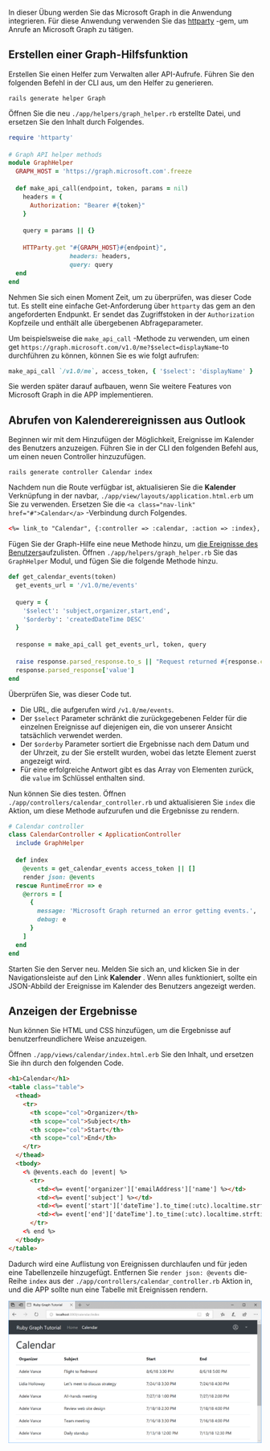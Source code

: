 <!-- markdownlint-disable MD002 MD041 -->

In dieser Übung werden Sie das Microsoft Graph in die Anwendung integrieren. Für diese Anwendung verwenden Sie das [httparty](https://github.com/jnunemaker/httparty) -gem, um Anrufe an Microsoft Graph zu tätigen.

## <a name="create-a-graph-helper"></a>Erstellen einer Graph-Hilfsfunktion

Erstellen Sie einen Helfer zum Verwalten aller API-Aufrufe. Führen Sie den folgenden Befehl in der CLI aus, um den Helfer zu generieren.

```Shell
rails generate helper Graph
```

Öffnen Sie die neu `./app/helpers/graph_helper.rb` erstellte Datei, und ersetzen Sie den Inhalt durch Folgendes.

```ruby
require 'httparty'

# Graph API helper methods
module GraphHelper
  GRAPH_HOST = 'https://graph.microsoft.com'.freeze

  def make_api_call(endpoint, token, params = nil)
    headers = {
      Authorization: "Bearer #{token}"
    }

    query = params || {}

    HTTParty.get "#{GRAPH_HOST}#{endpoint}",
                 headers: headers,
                 query: query
  end
end
```

Nehmen Sie sich einen Moment Zeit, um zu überprüfen, was dieser Code tut. Es stellt eine einfache Get-Anforderung über `httparty` das gem an den angeforderten Endpunkt. Er sendet das Zugriffstoken in der `Authorization` Kopfzeile und enthält alle übergebenen Abfrageparameter.

Um beispielsweise die `make_api_call` -Methode zu verwenden, um einen get `https://graph.microsoft.com/v1.0/me?$select=displayName`-to durchführen zu können, können Sie es wie folgt aufrufen:

```ruby
make_api_call `/v1.0/me`, access_token, { '$select': 'displayName' }
```

Sie werden später darauf aufbauen, wenn Sie weitere Features von Microsoft Graph in die APP implementieren.

## <a name="get-calendar-events-from-outlook"></a>Abrufen von Kalenderereignissen aus Outlook

Beginnen wir mit dem Hinzufügen der Möglichkeit, Ereignisse im Kalender des Benutzers anzuzeigen. Führen Sie in der CLI den folgenden Befehl aus, um einen neuen Controller hinzuzufügen.

```Shell
rails generate controller Calendar index
```

Nachdem nun die Route verfügbar ist, aktualisieren Sie die **Kalender** Verknüpfung in der navbar, `./app/view/layouts/application.html.erb` um Sie zu verwenden. Ersetzen Sie die `<a class="nav-link" href="#">Calendar</a>` -Verbindung durch Folgendes.

```html
<%= link_to "Calendar", {:controller => :calendar, :action => :index}, class: "nav-link#{' active' if controller.controller_name == 'calendar'}" %>
```

Fügen Sie der Graph-Hilfe eine neue Methode hinzu, um [die Ereignisse des Benutzers](https://developer.microsoft.com/en-us/graph/docs/api-reference/v1.0/api/user_list_events)aufzulisten. Öffnen `./app/helpers/graph_helper.rb` Sie das `GraphHelper` Modul, und fügen Sie die folgende Methode hinzu.

```ruby
def get_calendar_events(token)
  get_events_url = '/v1.0/me/events'

  query = {
    '$select': 'subject,organizer,start,end',
    '$orderby': 'createdDateTime DESC'
  }

  response = make_api_call get_events_url, token, query

  raise response.parsed_response.to_s || "Request returned #{response.code}" unless response.code == 200
  response.parsed_response['value']
end
```

Überprüfen Sie, was dieser Code tut.

- Die URL, die aufgerufen wird `/v1.0/me/events`.
- Der `$select` Parameter schränkt die zurückgegebenen Felder für die einzelnen Ereignisse auf diejenigen ein, die von unserer Ansicht tatsächlich verwendet werden.
- Der `$orderby` Parameter sortiert die Ergebnisse nach dem Datum und der Uhrzeit, zu der Sie erstellt wurden, wobei das letzte Element zuerst angezeigt wird.
- Für eine erfolgreiche Antwort gibt es das Array von Elementen zurück, die `value` im Schlüssel enthalten sind.

Nun können Sie dies testen. Öffnen `./app/controllers/calendar_controller.rb` und aktualisieren Sie `index` die Aktion, um diese Methode aufzurufen und die Ergebnisse zu rendern.

```ruby
# Calendar controller
class CalendarController < ApplicationController
  include GraphHelper

  def index
    @events = get_calendar_events access_token || []
    render json: @events
  rescue RuntimeError => e
    @errors = [
      {
        message: 'Microsoft Graph returned an error getting events.',
        debug: e
      }
    ]
  end
end
```

Starten Sie den Server neu. Melden Sie sich an, und klicken Sie in der Navigationsleiste auf den Link **Kalender** . Wenn alles funktioniert, sollte ein JSON-Abbild der Ereignisse im Kalender des Benutzers angezeigt werden.

## <a name="display-the-results"></a>Anzeigen der Ergebnisse

Nun können Sie HTML und CSS hinzufügen, um die Ergebnisse auf benutzerfreundlichere Weise anzuzeigen.

Öffnen `./app/views/calendar/index.html.erb` Sie den Inhalt, und ersetzen Sie ihn durch den folgenden Code.

```html
<h1>Calendar</h1>
<table class="table">
  <thead>
    <tr>
      <th scope="col">Organizer</th>
      <th scope="col">Subject</th>
      <th scope="col">Start</th>
      <th scope="col">End</th>
    </tr>
  </thead>
  <tbody>
    <% @events.each do |event| %>
      <tr>
        <td><%= event['organizer']['emailAddress']['name'] %></td>
        <td><%= event['subject'] %></td>
        <td><%= event['start']['dateTime'].to_time(:utc).localtime.strftime('%-m/%-d/%y %l:%M %p') %></td>
        <td><%= event['end']['dateTime'].to_time(:utc).localtime.strftime('%-m/%-d/%y %l:%M %p') %></td>
      </tr>
    <% end %>
  </tbody>
</table>
```

Dadurch wird eine Auflistung von Ereignissen durchlaufen und für jeden eine Tabellenzeile hinzugefügt. Entfernen Sie `render json: @events` die-Reihe `index` aus der `./app/controllers/calendar_controller.rb` Aktion in, und die APP sollte nun eine Tabelle mit Ereignissen rendern.

![Ein Screenshot der Ereignistabelle](./images/add-msgraph-01.png)
